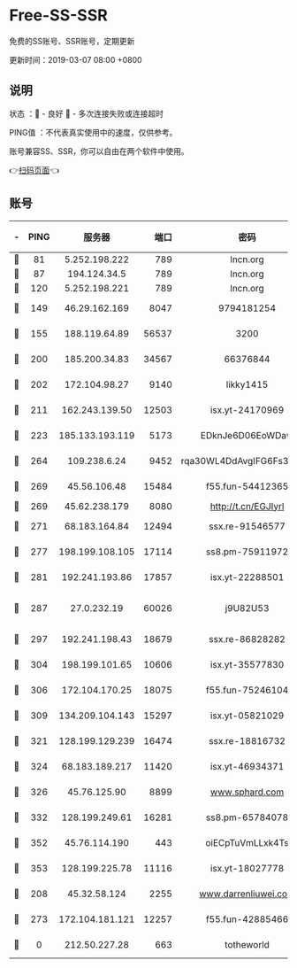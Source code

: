 # Free-SS-SSR

免费的SS账号、SSR账号，定期更新

更新时间：2019-03-07 08:00 +0800

## 说明

状态     ：🙂 - 良好 🙁 - 多次连接失败或连接超时

PING值   ：不代表真实使用中的速度，仅供参考。

账号兼容SS、SSR，你可以自由在两个软件中使用。

👉[扫码页面](https://liesauer.github.io/Free-SS-SSR/)👈

## 账号

|-|PING|服务器|端口|密码|加密方式|区域|
|:----:|:----:|:-----:|-----:|:----:|:----:|:----:|
|🙂|81|5.252.198.222|789|lncn.org|rc4|JP|
|🙂|87|194.124.34.5|789|lncn.org|rc4|JP|
|🙂|120|5.252.198.221|789|lncn.org|rc4|JP|
|🙂|149|46.29.162.169|8047|9794181254|aes-256-cfb|RU|
|🙂|155|188.119.64.89|56537|3200|aes-256-cfb|RU|
|🙂|200|185.200.34.83|34567|66376844|aes-256-cfb|US|
|🙂|202|172.104.98.27|9140|likky1415|aes-256-cfb|JP|
|🙂|211|162.243.139.50|12503|isx.yt-24170969|aes-256-cfb|US|
|🙂|223|185.133.193.119|5173|EDknJe6D06EoWDaw|aes-256-cfb|US|
|🙂|264|109.238.6.24|9452|rqa30WL4DdAvgIFG6Fs3znzTa|aes-256-cfb|FR|
|🙂|269|45.56.106.48|15484|f55.fun-54412365|aes-256-cfb|US|
|🙂|269|45.62.238.179|8080|http://t.cn/EGJIyrl|rc4-md5|CA|
|🙂|271|68.183.164.84|12494|ssx.re-91546577|aes-256-cfb|US|
|🙂|277|198.199.108.105|17114|ss8.pm-75911972|aes-256-cfb|US|
|🙂|281|192.241.193.86|17857|isx.yt-22288501|aes-256-cfb|US|
|🙂|287|27.0.232.19|60026|j9U82U53|xchacha20-ietf-poly1305|HK|
|🙂|297|192.241.198.43|18679|ssx.re-86828282|aes-256-cfb|US|
|🙂|304|198.199.101.65|10606|isx.yt-35577830|aes-256-cfb|US|
|🙂|306|172.104.170.25|18075|f55.fun-75246104|aes-256-cfb|SG|
|🙂|309|134.209.104.143|15297|isx.yt-05821029|aes-256-cfb|SG|
|🙂|321|128.199.129.239|16474|ssx.re-18816732|aes-256-cfb|SG|
|🙂|324|68.183.189.217|11420|isx.yt-46934371|aes-256-cfb|SG|
|🙂|326|45.76.125.90|8899|www.sphard.com|aes-256-cfb|AU|
|🙂|332|128.199.249.61|16281|ss8.pm-65784078|aes-256-cfb|SG|
|🙂|352|45.76.114.190|443|oiECpTuVmLLxk4Ts|aes-256-cfb|AU|
|🙂|353|128.199.225.78|11116|isx.yt-18027778|aes-256-cfb|SG|
|🙂|208|45.32.58.124|2255|www.darrenliuwei.com|aes-256-cfb|JP|
|🙂|273|172.104.181.121|12257|f55.fun-42885466|aes-256-cfb|SG|
|🙁|0|212.50.227.28|663|totheworld|aes-256-cfb|US|
